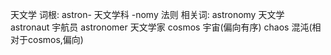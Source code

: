 天文学
词根: 
astron- 天文学科 
-nomy 法则
相关词:
astronomy 天文学
astronaut 宇航员
astronomer 天文学家
cosmos 宇宙(偏向有序)
chaos 混沌(相对于cosmos,偏向)